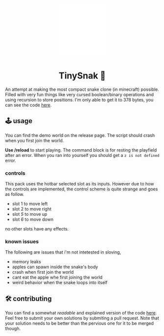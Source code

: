 <p align="center">
    <img
        width="175"
        src="https://raw.githubusercontent.com/hinum/tinySnak/refs/heads/main/tinySnak/pack_icon.png"
    />
</p>
<h1 align="center">TinySnak 🐍</h1>

An attempt at making the most compact snake clone (in minecraft) possible.
Filled with very fun things like very cursed boolean/binary operations and using recursion to store positions.
I'm only able to get it to 378 bytes, you can see the code [here](https://github.com/hinum/tinySnak/blob/main/tinySnak/scripts/main.js).

## 🕹️ usage

You can find the demo world on the release page.
The script should crash when you first join the world.

**Use /reload** to start playing. The command block is for resting the playfield after an error.
When you ran into yourself you should get a `z is not defined` error.

### controls

This pack uses the hotbar selected slot as its inputs.
However due to how the controls are implemented, the control scheme is quite strange and goes as follow.

- slot 1 to move left
- slot 2 to move right
- slot *5* to move up
- slot *6* to move down

no other slots have any effects.

### known issues

The following are issues that i'm not intetested in sloving,

- memory leaks
- apples can spawn inside the snake's body
- crash when first join the world
- cant eat the apple whe first joining the world
- weird behavior when the snake loops into itself

## 🛠️ contributing

You can find a somewhat *readable* and explained version of the code [here](https://github.com/hinum/tinySnak/blob/main/tinySnak/scripts/main.anotated.js).
Feel free to submit your own solutions by submiting a pull request.
Note that your solution needs to be better than the pervious one for it to be merged though.

